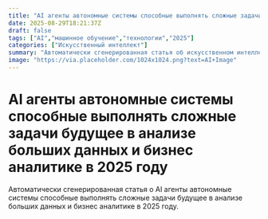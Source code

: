 ```yaml
---
title: "AI агенты автономные системы способные выполнять сложные задачи будущее в анализе больших данных и бизнес аналитике в 2025 году"
date: 2025-08-29T18:21:37Z
draft: false
tags: ["AI","машинное обучение","технологии","2025"]
categories: ["Искусственный интеллект"]
summary: "Автоматически сгенерированная статья об искусственном интеллекте"
image: "https://via.placeholder.com/1024x1024.png?text=AI+Image"
---
```

# AI агенты автономные системы способные выполнять сложные задачи будущее в анализе больших данных и бизнес аналитике в 2025 году

Автоматически сгенерированная статья о AI агенты автономные системы способные выполнять сложные задачи будущее в анализе больших данных и бизнес аналитике в 2025 году.
